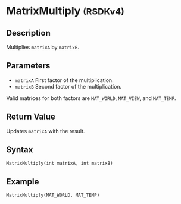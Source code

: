 # MatrixMultiply <small>(RSDKv4)</small>

## Description
Multiplies `matrixA` by `matrixB`.

## Parameters
- `matrixA`
First factor of the multiplication.
- `matrixB`
Second factor of the multiplication.

Valid matrices for both factors are `MAT_WORLD`, `MAT_VIEW`, and `MAT_TEMP`.

## Return Value
Updates `matrixA` with the result.

## Syntax
```
MatrixMultiply(int matrixA, int matrixB)
```

## Example
```
MatrixMultiply(MAT_WORLD, MAT_TEMP)
```